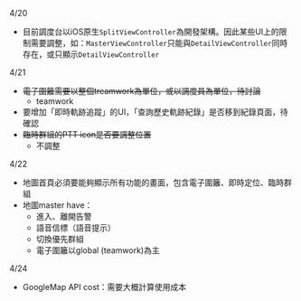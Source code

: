 4/20

* 目前調度台以iOS原生`SplitViewController`為開發架構。因此某些UI上的限制需要調整，如：`MasterViewController`只能與`DetailViewController`同時存在，或只顯示`DetailViewController`

4/21

* <del>電子圍籬需要以整個treamwork為單位，或以調度員為單位，待討論</del>
	* teamwork
* 要增加「即時軌跡追蹤」的UI，「查詢歷史軌跡紀錄」是否移到紀錄頁面，待確認
* <del>臨時群組的PTT icon是否要調整位置</del>
	*  不調整

4/22

* 地圖首頁必須要能夠顯示所有功能的畫面，包含電子圍籬、即時定位、臨時群組
* 地圖master have：
	*  進入、離開告警
	*  語音信標（語音提示）
	*  切換優先群組
	*  電子圍籬以global (teamwork)為主

4/24

*  GoogleMap API cost：需要大概計算使用成本